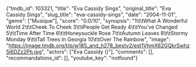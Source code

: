 {"tmdb_id": 103321, "title": "Eva Cassidy Sings", "original_title": "Eva Cassidy Sings", "slug_title": "eva-cassidy-sings", "date": "2004-11-01", "genre": ["Musique"], "score": "0.0/10", "synopsis": "1\t\tWhat A Wonderful World  2\t\tCheek To Cheek  3\t\tPeople Get Ready  4\t\tYou've Changed  5\t\tTime After Time  6\t\tHoneysuckle Rose  7\t\tAutumn Leaves  8\t\tStormy Monday  9\t\tTall Trees In Georgia  10\t\tOver The Rainbow", "image": "https://image.tmdb.org/t/p/w185_and_h278_bestv2/est1VhmX62GQkrSwhz5l6DZz2Ph.jpg", "actors": ["Eva Cassidy ()"], "comments": [], "recommandations_id": [], "youtube_key": "notfound"}